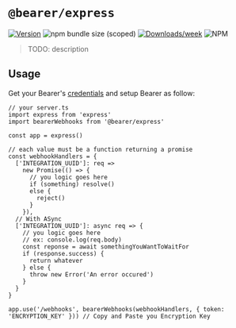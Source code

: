 # `@bearer/express`

[![Version](https://img.shields.io/npm/v/@bearer/express.svg)](https://npmjs.org/package/@bearer/express)
![npm bundle size (scoped)](https://img.shields.io/bundlephobia/minzip/@bearer/express.svg)
[![Downloads/week](https://img.shields.io/npm/dw/@bearer/express.svg)](https://npmjs.org/package/@bearer/express)
![NPM](https://img.shields.io/npm/l/@bearer/express)

> TODO: description

## Usage

Get your Bearer's [credentials](https://app.bearer.sh/keys) and setup Bearer as follow:

```tsx
// your server.ts
import express from 'express'
import bearerWebhooks from '@bearer/express'

const app = express()

// each value must be a function returning a promise
const webhookHandlers = {
  ['INTEGRATION_UUID']: req =>
    new Promise(() => {
      // you logic goes here
      if (something) resolve()
      else {
        reject()
      }
    }),
  // With ASync
  ['INTEGRATION_UUID']: async req => {
    // you logic goes here
    // ex: console.log(req.body)
    const reponse = await somethingYouWantToWaitFor
    if (response.success) {
      return whatever
    } else {
      throw new Error('An error occured')
    }
  }
}

app.use('/webhooks', bearerWebhooks(webhookHandlers, { token: 'ENCRYPTION_KEY' })) // Copy and Paste you Encryption Key
```
